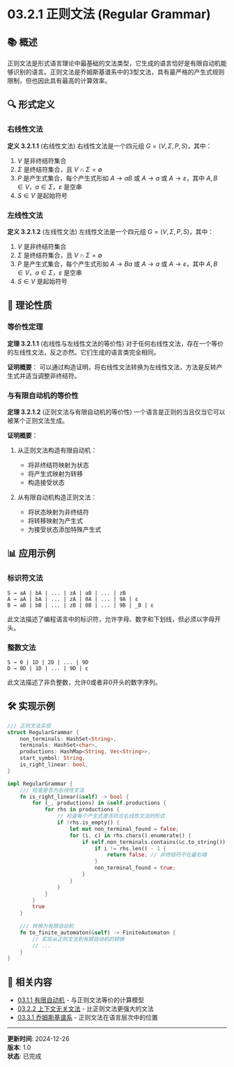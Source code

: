 # 03.2.1 正则文法 (Regular Grammar)

## 📚 概述

正则文法是形式语言理论中最基础的文法类型，它生成的语言恰好是有限自动机能够识别的语言。正则文法是乔姆斯基谱系中的3型文法，具有最严格的产生式规则限制，但也因此具有最高的计算效率。

## 🔍 形式定义

### 右线性文法

**定义 3.2.1.1** (右线性文法)
右线性文法是一个四元组 $G = (V, \Sigma, P, S)$，其中：

1. $V$ 是非终结符集合
2. $\Sigma$ 是终结符集合，且 $V \cap \Sigma = \emptyset$
3. $P$ 是产生式集合，每个产生式形如 $A \to aB$ 或 $A \to a$ 或 $A \to \varepsilon$，其中 $A, B \in V$，$a \in \Sigma$，$\varepsilon$ 是空串
4. $S \in V$ 是起始符号

### 左线性文法

**定义 3.2.1.2** (左线性文法)
左线性文法是一个四元组 $G = (V, \Sigma, P, S)$，其中：

1. $V$ 是非终结符集合
2. $\Sigma$ 是终结符集合，且 $V \cap \Sigma = \emptyset$
3. $P$ 是产生式集合，每个产生式形如 $A \to Ba$ 或 $A \to a$ 或 $A \to \varepsilon$，其中 $A, B \in V$，$a \in \Sigma$，$\varepsilon$ 是空串
4. $S \in V$ 是起始符号

## 🔄 理论性质

### 等价性定理

**定理 3.2.1.1** (右线性与左线性文法的等价性)
对于任何右线性文法，存在一个等价的左线性文法，反之亦然。它们生成的语言类完全相同。

**证明概要**：
可以通过构造证明，将右线性文法转换为左线性文法，方法是反转产生式并适当调整非终结符。

### 与有限自动机的等价性

**定理 3.2.1.2** (正则文法与有限自动机的等价性)
一个语言是正则的当且仅当它可以被某个正则文法生成。

**证明概要**：

1. 从正则文法构造有限自动机：
   - 将非终结符映射为状态
   - 将产生式映射为转移
   - 构造接受状态

2. 从有限自动机构造正则文法：
   - 将状态映射为非终结符
   - 将转移映射为产生式
   - 为接受状态添加特殊产生式

## 📊 应用示例

### 标识符文法

```text
S → aA | bA | ... | zA | aB | ... | zB
A → aA | bA | ... | zA | 0A | ... | 9A | ε
B → aB | bB | ... | zB | 0B | ... | 9B | _B | ε
```

此文法描述了编程语言中的标识符，允许字母、数字和下划线，但必须以字母开头。

### 整数文法

```text
S → 0 | 1D | 2D | ... | 9D
D → 0D | 1D | ... | 9D | ε
```

此文法描述了非负整数，允许0或者非0开头的数字序列。

## 🛠️ 实现示例

```rust
/// 正则文法实现
struct RegularGrammar {
    non_terminals: HashSet<String>,
    terminals: HashSet<char>,
    productions: HashMap<String, Vec<String>>,
    start_symbol: String,
    is_right_linear: bool,
}

impl RegularGrammar {
    /// 检查是否为右线性文法
    fn is_right_linear(&self) -> bool {
        for (_, productions) in &self.productions {
            for rhs in productions {
                // 检查每个产生式是否符合右线性文法的形式
                if !rhs.is_empty() {
                    let mut non_terminal_found = false;
                    for (i, c) in rhs.chars().enumerate() {
                        if self.non_terminals.contains(&c.to_string()) {
                            if i != rhs.len() - 1 {
                                return false; // 非终结符不在最右端
                            }
                            non_terminal_found = true;
                        }
                    }
                }
            }
        }
        true
    }
    
    /// 转换为有限自动机
    fn to_finite_automaton(&self) -> FiniteAutomaton {
        // 实现从正则文法到有限自动机的转换
        // ...
    }
}
```

## 🔗 相关内容

- [03.1.1 有限自动机](../03.1_Automata_Theory/03.1.1_Finite_Automata.md) - 与正则文法等价的计算模型
- [03.2.2 上下文无关文法](./03.2.2_Context_Free_Grammar.md) - 比正则文法更强大的文法
- [03.3.1 乔姆斯基谱系](../03.3_Language_Hierarchy/03.3.1_Chomsky_Hierarchy.md) - 正则文法在语言层次中的位置

---

**更新时间**: 2024-12-26  
**版本**: 1.0  
**状态**: 已完成
